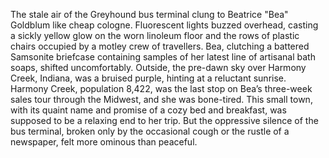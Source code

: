 The stale air of the Greyhound bus terminal clung to Beatrice "Bea" Goldblum like cheap cologne. Fluorescent lights buzzed overhead, casting a sickly yellow glow on the worn linoleum floor and the rows of plastic chairs occupied by a motley crew of travellers.  Bea, clutching a battered Samsonite briefcase containing samples of her latest line of artisanal bath soaps, shifted uncomfortably.  Outside, the pre-dawn sky over Harmony Creek, Indiana, was a bruised purple, hinting at a reluctant sunrise.  Harmony Creek, population 8,422, was the last stop on Bea’s three-week sales tour through the Midwest, and she was bone-tired.  This small town, with its quaint name and promise of a cozy bed and breakfast, was supposed to be a relaxing end to her trip. But the oppressive silence of the bus terminal, broken only by the occasional cough or the rustle of a newspaper, felt more ominous than peaceful.
